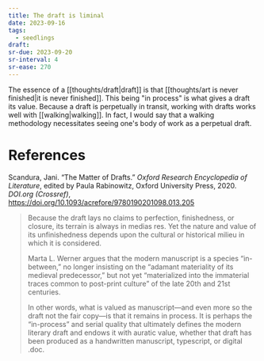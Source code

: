 ```yaml
---
title: The draft is liminal
date: 2023-09-16
tags:
  - seedlings
draft:
sr-due: 2023-09-20
sr-interval: 4
sr-ease: 270
---
```

The essence of a [[thoughts/draft|draft]] is that [[thoughts/art is never finished|it is never finished]]. This being "in process" is what gives a draft its value. Because a draft is perpetually in transit, working with drafts works well with [[walking|walking]]. In fact, I would say that a walking methodology necessitates seeing one's body of work as a perpetual draft.

# References

Scandura, Jani. “The Matter of Drafts.” _Oxford Research Encyclopedia of Literature_, edited by Paula Rabinowitz, Oxford University Press, 2020. _DOI.org (Crossref)_, https://doi.org/10.1093/acrefore/9780190201098.013.205

>Because the draft lays no claims to perfection, finishedness, or closure, its terrain is always in medias res. Yet the nature and value of its unfinishedness depends upon the cultural or historical milieu in which it is considered.
>
>Marta L. Werner argues that the modern manuscript is a species “in- between,” no longer insisting on the “adamant materiality of its medieval predecessor,” but not yet “materialized into the immaterial traces common to post-print culture” of the late 20th and 21st centuries.
>
>In other words, what is valued as manuscript—and even more so the draft not the fair copy—is that it remains in process. It is perhaps the “in-process” and serial quality that ultimately defines the modern literary draft and endows it with auratic value, whether that draft has been produced as a handwritten manuscript, typescript, or digital .doc.